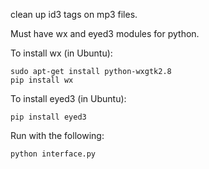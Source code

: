 clean up id3 tags on mp3 files.

Must have wx and eyed3 modules for python.

To install wx (in Ubuntu):

    sudo apt-get install python-wxgtk2.8
    pip install wx
    
To install eyed3 (in Ubuntu):

    pip install eyed3

Run with the following:

    python interface.py
